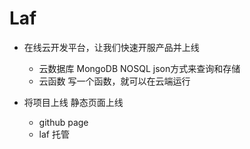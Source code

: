 # Laf

- 在线云开发平台，让我们快速开服产品并上线
    - 云数据库
        MongoDB NOSQL json方式来查询和存储
    - 云函数
        写一个函数，就可以在云端运行

- 将项目上线 静态页面上线
    - github page
    - laf 托管